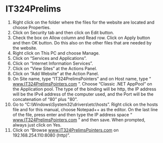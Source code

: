 # IT324Prelims
1. Right click on the folder where the files for the website are located and choose Properties.
2. Click on Security tab and then click on Edit button.
3. Check the box on Allow column and Read row. Click on Apply button and then OK button. Do
this also on the other files that are needed by the website.
4. Right click on This PC and choose Manage.
5. Click on “Services and Applications”.
6. Click on “Internet Information Services”.
7. Click on “View Sites” at the Actions Panel.
8. Click on “Add Website” at the Action Panel.
9. On Site name, type “IT324PrelimsPointers” and on Host name, type “ www.IT324PrelimsPointers.com ”.
Choose “Classic .NET AppPool” on the Application pool. The type of the binding will be http, the
IP address will be the IPv4 address of the computer used, and the Port will be the concatenation of
“80” plus "80".
10. Go to “C:\Windows\System32\drivers\etc\hosts”. Right click on the hosts file and for this
manual, choose Notepad++ as the editor. On the last line of the file, press enter and then type the
IP address space “ www.IT324PrelimsPointers.com ” and then save. When prompted, always just click on Yes.
11. Click on “Browse www.IT324PrelimsPointers.com on 192.168.254.110:8080 (http)”.
